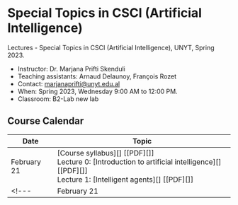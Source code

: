# Special Topics in CSCI (Artificial Intelligence)
Lectures - Special Topics in CSCI (Artificial Intelligence), UNYT, Spring 2023.

- Instructor: Dr. Marjana Prifti Skenduli
- Teaching assistants: Arnaud Delaunoy, François Rozet
- Contact: [marjanaprifti@unyt.edu.al](mailto:marjanaprifti@unyt.edu.al)
- When: Spring 2023, Wednesday 9:00 AM to 12:00 PM.
- Classroom: B2-Lab new lab

## Course Calendar

| Date | Topic |
| ---- | ----- |
| February 21 | [Course syllabus][] [[PDF][]] <br> Lecture 0: [Introduction to artificial intelligence][] [[PDF][]] <br> Lecture 1: [Intelligent agents][] [[PDF][]]  |
<!---| February 21 | [Course syllabus] [[PDF][syllabus-pdf]] <br> Lecture 0: [Introduction to artificial intelligence][l0] [[PDF][l0-pdf]] <br> Lecture 1: [Intelligent agents][l1] [[PDF][l1-pdf]]  |--->

<!---| February 23 | Lecture 2: [Solving problems by searching][l2] [[PDF][l2-pdf]] [[video][l2-vid]] <br> Lecture 2b: [Constraint satisfaction problems][l2b] [[PDF][l2b-pdf]] (optional)<br> Project 1: [Search algorithms](projects/project1) (due by October 7) |--->


[syllabus]: [https://glouppe.github.io/info8006-introduction-to-ai/?p=course-syllabus.md](https://github.com/glouppe/info8006-introduction-to-ai/blob/info8006-2022/course-syllabus.md)


[syllabus-pdf]: https://glouppe.github.io/info8006-introduction-to-ai/pdf/course-syllabus.pdf
[syllabus-vid]: https://www.youtube.com/watch?v=XOjc3OtJA4U
[l0]: https://glouppe.github.io/info8006-introduction-to-ai/?p=lecture0.md
[l0-pdf]: https://glouppe.github.io/info8006-introduction-to-ai/pdf/lec0.pdf
[l0-vid]: https://www.youtube.com/watch?v=G6YrPwF-to8
[l1]: https://glouppe.github.io/info8006-introduction-to-ai/?p=lecture1.md
[l1-pdf]: https://glouppe.github.io/info8006-introduction-to-ai/pdf/lec1.pdf
[l1-vid]: https://www.youtube.com/watch?v=WYxZiGIZXSs
